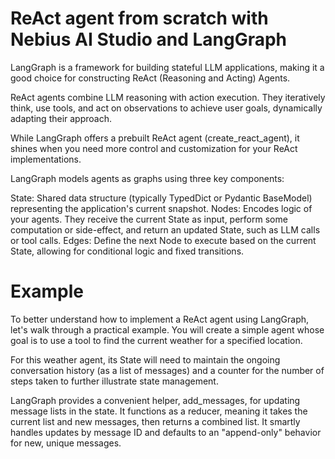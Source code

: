 # ReAct agent from scratch with Nebius AI Studio and LangGraph

LangGraph is a framework for building stateful LLM applications, making it a good choice for constructing ReAct (Reasoning and Acting) Agents.

ReAct agents combine LLM reasoning with action execution. They iteratively think, use tools, and act on observations to achieve user goals, dynamically adapting their approach.

While LangGraph offers a prebuilt ReAct agent (create_react_agent), it shines when you need more control and customization for your ReAct implementations.

LangGraph models agents as graphs using three key components:

State: Shared data structure (typically TypedDict or Pydantic BaseModel) representing the application's current snapshot.
Nodes: Encodes logic of your agents. They receive the current State as input, perform some computation or side-effect, and return an updated State, such as LLM calls or tool calls.
Edges: Define the next Node to execute based on the current State, allowing for conditional logic and fixed transitions.

# Example

To better understand how to implement a ReAct agent using LangGraph, let's walk through a practical example. You will create a simple agent whose goal is to use a tool to find the current weather for a specified location.

For this weather agent, its State will need to maintain the ongoing conversation history (as a list of messages) and a counter for the number of steps taken to further illustrate state management.

LangGraph provides a convenient helper, add_messages, for updating message lists in the state. It functions as a reducer, meaning it takes the current list and new messages, then returns a combined list. It smartly handles updates by message ID and defaults to an "append-only" behavior for new, unique messages.
